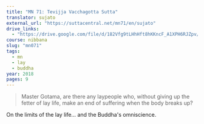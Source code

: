 ```yaml
---
title: "MN 71: Tevijja Vacchagotta Sutta"
translator: sujato
external_url: "https://suttacentral.net/mn71/en/sujato"
drive_links:
  - "https://drive.google.com/file/d/182Vfg9tLHhHft8hKKncF_A1XPH6RJZpv/view?usp=drivesdk"
course: nibbana
slug: "mn071"
tags:
  - mn
  - lay
  - buddha
year: 2018
pages: 9
---
```


> Master Gotama, are there any laypeople who, without giving up the fetter of lay life, make an end of suffering when the body breaks up?

On the limits of the lay life... and the Buddha's omniscience.
